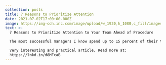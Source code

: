 ```yaml
---
collection: posts
title: 7 Reasons to Prioritize Attention
date: 2021-07-02T17:00:00.000Z
image: https://img-cdn.inc.com/image/upload/w_1920,h_1080,c_fill/images/panoramic/GettyImages-1225674414_457606_mlltzn.jpg
text: >-
  7 Reasons to Prioritize Attention to Your Team Ahead of Procedure

  The most successful managers I know spend up to 15 percent of their time each week with each team member, coaching them, motivating them, and helping to resolve problems. Of course, too much time and attention will be viewed as micro-management, can actually reduce productivity, and will limit your ability to deal with necessary process changes.

  Very interesting and practical article. Read more at:
  https://lnkd.in/d8MFcaB
---
```

